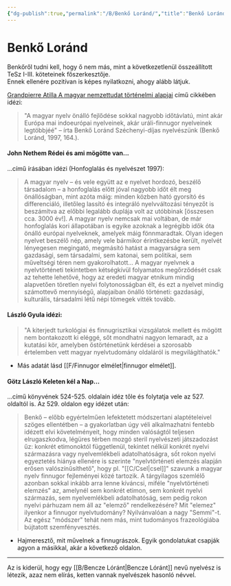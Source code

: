 ```yaml
---
{"dg-publish":true,"permalink":"/B/Benkő Loránd/","title":"Benkő Loránd","created":"2023-10-23T03:42","updated":"2025-08-16T15:30"}
---
```



# Benkő Loránd

Benkőről tudni kell, hogy ő nem más, mint a következetlenül összeállított TeSz I-III. köteteinek főszerkesztője.  
Ennek ellenére pozitívan is képes nyilatkozni, ahogy alább látjuk.  

[Grandpierre Atilla A magyar nemzettudat történelmi alapjai](https://mega.nz/file/56USlBpC#VdRsxEWHyOwl0TQP_xS6twiz7f9C7O3b7YxfhI_G-Iw) című cikkében idézi:  
> "A magyar nyelv önálló fejlődése sokkal nagyobb időtávlatú, mint akár Európa mai indoeurópai nyelveinek, akár uráli-finnugor nyelveinek legtöbbjéé" – írta Benkő Loránd Széchenyi-díjas nyelvészünk (Benkő Loránd, 1997, 164.).  

#### John Nethem Rédei és ami mögötte van...  

...című írásában idézi (Honfoglalás és nyelvészet 1997):  
> A magyar nyelv – és vele együtt az e nyelvet hordozó, beszélő társadalom – a honfoglalás előtt jóval nagyobb időt élt meg önállóságban, mint azóta máig: minden közben ható gyorsító és differenciáló, illetőleg lassító és integráló nyelvváltozási tényezőt is beszámítva az előbbi legalább duplája volt az utóbbinak \[összesen cca. 3000 év!\]. A magyar nyelv nemcsak mai voltában, de már honfoglalás kori állapotában is egyike azoknak a legrégibb idők óta önálló európai nyelveknek, amelyek máig fönnmaradtak. Olyan idegen nyelvet beszélő nép, amely vele bármikor érintkezésbe került, nyelvét lényegesen megingató, megmásító hatást a magyarságra sem gazdasági, sem társadalmi, sem katonai, sem politikai, sem műveltségi téren nem gyakorolhatott… A magyar nyelvnek a nyelvtörténeti tekintetben kétségkívül folyamatos megőrződését csak az tehette lehetővé, hogy az eredeti magyar etnikum mindig alapvetően töretlen nyelvi folytonosságban élt, és ezt a nyelvet mindig számottevő mennyiségű, alapjaiban önálló történeti: gazdasági, kulturális, társadalmi létű népi tömegek vitték tovább.

#### László Gyula idézi:  

> "A kiterjedt turkológiai és finnugrisztikai vizsgálatok mellett és mögött nem bontakozott ki eléggé, sőt mondhatni nagyon lemaradt, az a kutatási kör, amelyben őstörténetünk kérdései a szorosabb értelemben vett magyar nyelvtudomány oldaláról is megvilágíthatók."  
- Más adatát lásd [[F/Finnugor elmélet\|finnugor elmélet]].

#### Götz László Keleten kél a Nap...  

...című könyvének 524-525. oldalain idéz tőle és folytatja vele az 527. oldaltól is. Az 529. oldalon egy idézet után:  
> Benkő – előbb egyértelműen lefektetett módszertani alaptételeivel szöges ellentétben – a gyakorlatban úgy véli alkalmazhatni fentebb idézett elvi követelményeit, hogy minden valóságtól teljesen elrugaszkodva, légüres térben mozgó steril nyelvészeti játszadozást űz: konkrét etimonoktól függetlenül, tekintet nélkül konkrét nyelvi származásra vagy nyelvemlékbeli adatolhatóságra, sốt rokon nyelvi egyeztetés hiánya ellenére is szerinte "nyelvtörténeti elemzés alapján erősen valószínűsíthető", hogy pl. "[[C/Csel\|csel]]" szavunk a magyar nyelv finnugor fejleményei közé tartozik. A tárgyilagos szemlélő azonban sokkal inkább arra lenne kíváncsi, miféle "nyelvtörténeti elemzés" az, amelynél sem konkrét etimon, sem konkrét nyelvi származás, sem nyelvemlékbeli adatolhatóság, sem pedig rokon nyelvi párhuzam nem áll az "elemző" rendelkezésére? Mit "elemez" ilyenkor a finnugor nyelvtudomány? Nyilvánvalóan a nagy "Semmi"-t. Az egész "módszer" tehát nem más, mint tudományos frazeológiába bújtatott szemfényvesztés.  
- Hajmeresztő, mit művelnek a finnugrászok. Egyik gondolatukat csapják agyon a másikkal, akár a következő oldalon.

---

Az is kiderül, hogy egy [[B/Bencze Lóránt\|Bencze Lóránt]] nevű nyelvész is létezik, azaz nem elírás, ketten vannak nyelvészek hasonló névvel.  